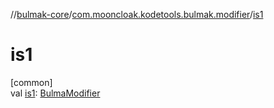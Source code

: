 //[bulmak-core](../../index.md)/[com.mooncloak.kodetools.bulmak.modifier](index.md)/[is1](is1.md)

# is1

[common]\
val [is1](is1.md): [BulmaModifier](-bulma-modifier/index.md)
